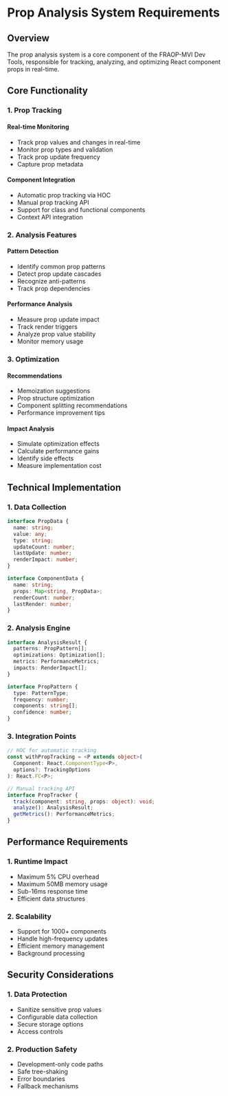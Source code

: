 # Prop Analysis System Requirements

## Overview

The prop analysis system is a core component of the FRAOP-MVI Dev Tools, responsible for tracking, analyzing, and optimizing React component props in real-time.

## Core Functionality

### 1. Prop Tracking

#### Real-time Monitoring
- Track prop values and changes in real-time
- Monitor prop types and validation
- Track prop update frequency
- Capture prop metadata

#### Component Integration
- Automatic prop tracking via HOC
- Manual prop tracking API
- Support for class and functional components
- Context API integration

### 2. Analysis Features

#### Pattern Detection
- Identify common prop patterns
- Detect prop update cascades
- Recognize anti-patterns
- Track prop dependencies

#### Performance Analysis
- Measure prop update impact
- Track render triggers
- Analyze prop value stability
- Monitor memory usage

### 3. Optimization

#### Recommendations
- Memoization suggestions
- Prop structure optimization
- Component splitting recommendations
- Performance improvement tips

#### Impact Analysis
- Simulate optimization effects
- Calculate performance gains
- Identify side effects
- Measure implementation cost

## Technical Implementation

### 1. Data Collection

```typescript
interface PropData {
  name: string;
  value: any;
  type: string;
  updateCount: number;
  lastUpdate: number;
  renderImpact: number;
}

interface ComponentData {
  name: string;
  props: Map<string, PropData>;
  renderCount: number;
  lastRender: number;
}
```

### 2. Analysis Engine

```typescript
interface AnalysisResult {
  patterns: PropPattern[];
  optimizations: Optimization[];
  metrics: PerformanceMetrics;
  impacts: RenderImpact[];
}

interface PropPattern {
  type: PatternType;
  frequency: number;
  components: string[];
  confidence: number;
}
```

### 3. Integration Points

```typescript
// HOC for automatic tracking
const withPropTracking = <P extends object>(
  Component: React.ComponentType<P>,
  options?: TrackingOptions
): React.FC<P>;

// Manual tracking API
interface PropTracker {
  track(component: string, props: object): void;
  analyze(): AnalysisResult;
  getMetrics(): PerformanceMetrics;
}
```

## Performance Requirements

### 1. Runtime Impact
- Maximum 5% CPU overhead
- Maximum 50MB memory usage
- Sub-16ms response time
- Efficient data structures

### 2. Scalability
- Support for 1000+ components
- Handle high-frequency updates
- Efficient memory management
- Background processing

## Security Considerations

### 1. Data Protection
- Sanitize sensitive prop values
- Configurable data collection
- Secure storage options
- Access controls

### 2. Production Safety
- Development-only code paths
- Safe tree-shaking
- Error boundaries
- Fallback mechanisms 